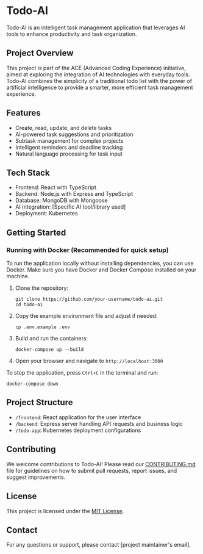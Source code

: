# Todo-AI

Todo-AI is an intelligent task management application that leverages AI tools to enhance productivity and task organization.

## Project Overview

This project is part of the ACE (Advanced Coding Experience) initiative, aimed at exploring the integration of AI technologies with everyday tools. Todo-AI combines the simplicity of a traditional todo list with the power of artificial intelligence to provide a smarter, more efficient task management experience.

## Features

- Create, read, update, and delete tasks
- AI-powered task suggestions and prioritization
- Subtask management for complex projects
- Intelligent reminders and deadline tracking
- Natural language processing for task input

## Tech Stack

- Frontend: React with TypeScript
- Backend: Node.js with Express and TypeScript
- Database: MongoDB with Mongoose
- AI Integration: [Specific AI tool/library used]
- Deployment: Kubernetes

## Getting Started

### Running with Docker (Recommended for quick setup)

To run the application locally without installing dependencies, you can use Docker. Make sure you have Docker and Docker Compose installed on your machine.

1. Clone the repository:
   ```
   git clone https://github.com/your-username/todo-ai.git
   cd todo-ai
   ```

2. Copy the example environment file and adjust if needed:
   ```
   cp .env.example .env
   ```

3. Build and run the containers:
   ```
   docker-compose up --build
   ```

4. Open your browser and navigate to `http://localhost:3000`

To stop the application, press `Ctrl+C` in the terminal and run:
```
docker-compose down
```

## Project Structure

- `/frontend`: React application for the user interface
- `/backend`: Express server handling API requests and business logic
- `/todo-app`: Kubernetes deployment configurations

## Contributing

We welcome contributions to Todo-AI! Please read our [CONTRIBUTING.md](CONTRIBUTING.md) file for guidelines on how to submit pull requests, report issues, and suggest improvements.

## License

This project is licensed under the [MIT License](LICENSE).

## Contact

For any questions or support, please contact [project maintainer's email].
